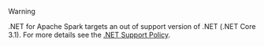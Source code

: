 > [!WARNING]
> .NET for Apache Spark targets an out of support version of .NET (.NET Core 3.1). For more details see the [.NET Support Policy](https://dotnet.microsoft.com/platform/support/policy/dotnet-core).